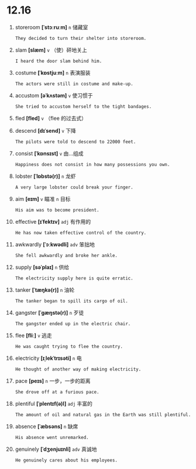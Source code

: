# 12.16

1. storeroom **[ˈstɔːruːm]** `n` 储藏室

   ```
   They decided to turn their shelter into storeroom.

   ```

2. slam **[slæm]** `v` （使）砰地关上

   ```
   I heard the door slam behind him.

   ```

3. costume **[ˈkɒstjuːm]** `n` 表演服装

   ```
   The actors were still in costume and make-up.

   ```

4. accustom **[əˈkʌstəm]** `v` 使习惯于

   ```
   She tried to accustom herself to the tight bandages.

   ```

5. fled **[fled]** `v` （flee 的过去式）

6. descend **[dɪˈsend]** `v` 下降

   ```
   The pilots were told to descend to 22000 feet.

   ```

7. consist **[ˈkɒnsɪst]** `v` 由...组成

   ```
   Happiness does not consist in how many possessions you own.

   ```

8. lobster **[ˈlɒbstə(r)]** `n` 龙虾

   ```
   A very large lobster could break your finger.

   ```

9. aim **[eɪm]** `v` 瞄准 `n` 目标

   ```
   His aim was to become president.

   ```

10. effective **[ɪˈfektɪv]** `adj` 有作用的

    ```
    He has now taken effective control of the country.

    ```

11. awkwardly **[ˈɔːkwədli]** `adv` 笨拙地

    ```
    She fell awkwardly and broke her ankle.

    ```

12. supply **[səˈplaɪ]** `n` 供给

    ```
    The electricity supply here is quite erratic.

    ```

13. tanker **[ˈtæŋkə(r)]** `n` 油轮

    ```
    The tanker began to spill its cargo of oil.

    ```

14. gangster **[ˈɡæŋstə(r)]** `n` 歹徒

    ```
    The gangster ended up in the electric chair.

    ```

15. flee **[fliː]** `v` 逃走

    ```
    He was caught trying to flee the country.

    ```

16. electricity **[ɪˌlekˈtrɪsəti]** `n` 电

    ```
    He thought of another way of making electricity.

    ```

17. pace **[peɪs]** `n` 一步，一步的距离

    ```
    She drove off at a furious pace.

    ```

18. plentiful **[ˈplentɪf(ə)l]** `adj` 丰富的

    ```
    The amount of oil and natural gas in the Earth was still plentiful.

    ```

19. absence **[ˈæbsəns]** `n` 缺席

    ```
    His absence went unremarked.

    ```

20. genuinely **[ˈdʒenjuɪnli]** `adv` 真诚地

    ```
    He genuinely cares about his employees.

    ```
